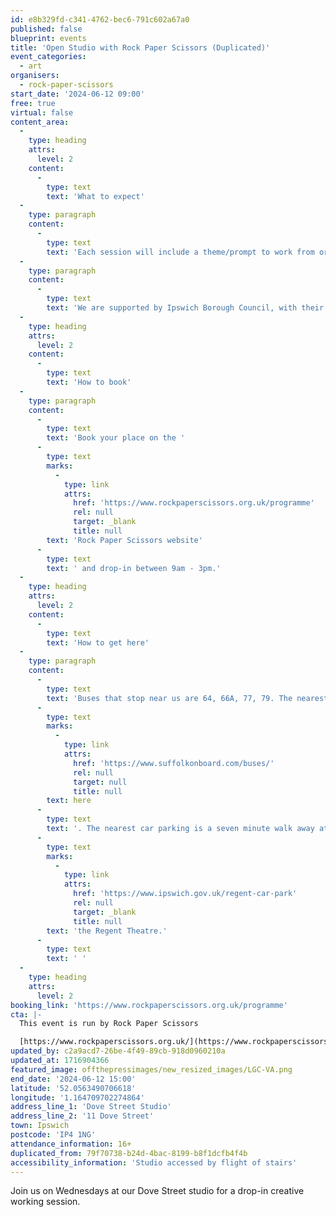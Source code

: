 ```yaml
---
id: e8b329fd-c341-4762-bec6-791c602a67a0
published: false
blueprint: events
title: 'Open Studio with Rock Paper Scissors (Duplicated)'
event_categories:
  - art
organisers:
  - rock-paper-scissors
start_date: '2024-06-12 09:00'
free: true
virtual: false
content_area:
  -
    type: heading
    attrs:
      level: 2
    content:
      -
        type: text
        text: 'What to expect'
  -
    type: paragraph
    content:
      -
        type: text
        text: 'Each session will include a theme/prompt to work from or just come along with your own projects. Liberty & Emma will be on hand to provide creative support and cups of tea!'
  -
    type: paragraph
    content:
      -
        type: text
        text: 'We are supported by Ipswich Borough Council, with their help we aim to reduce isolation and promote mental wellness in adults through creativity and community. '
  -
    type: heading
    attrs:
      level: 2
    content:
      -
        type: text
        text: 'How to book'
  -
    type: paragraph
    content:
      -
        type: text
        text: 'Book your place on the '
      -
        type: text
        marks:
          -
            type: link
            attrs:
              href: 'https://www.rockpaperscissors.org.uk/programme'
              rel: null
              target: _blank
              title: null
        text: 'Rock Paper Scissors website'
      -
        type: text
        text: ' and drop-in between 9am - 3pm.'
  -
    type: heading
    attrs:
      level: 2
    content:
      -
        type: text
        text: 'How to get here'
  -
    type: paragraph
    content:
      -
        type: text
        text: 'Buses that stop near us are 64, 66A, 77, 79. The nearest bus stop is one minute walk away, see the latest bus timetables '
      -
        type: text
        marks:
          -
            type: link
            attrs:
              href: 'https://www.suffolkonboard.com/buses/'
              rel: null
              target: null
              title: null
        text: here
      -
        type: text
        text: '. The nearest car parking is a seven minute walk away at '
      -
        type: text
        marks:
          -
            type: link
            attrs:
              href: 'https://www.ipswich.gov.uk/regent-car-park'
              rel: null
              target: _blank
              title: null
        text: 'the Regent Theatre.'
      -
        type: text
        text: ' '
  -
    type: heading
    attrs:
      level: 2
booking_link: 'https://www.rockpaperscissors.org.uk/programme'
cta: |-
  This event is run by Rock Paper Scissors

  [https://www.rockpaperscissors.org.uk/](https://www.rockpaperscissors.org.uk/)
updated_by: c2a9acd7-26be-4f49-89cb-918d0960210a
updated_at: 1716904366
featured_image: offthepressimages/new_resized_images/LGC-VA.png
end_date: '2024-06-12 15:00'
latitude: '52.0563490706618'
longitude: '1.164709702274864'
address_line_1: 'Dove Street Studio'
address_line_2: '11 Dove Street'
town: Ipswich
postcode: 'IP4 1NG'
attendance_information: 16+
duplicated_from: 79f70738-b24d-4bac-8199-b8f1dcfb4f4b
accessibility_information: 'Studio accessed by flight of stairs'
---
```

Join us on Wednesdays at our Dove Street studio for a drop-in creative working session.